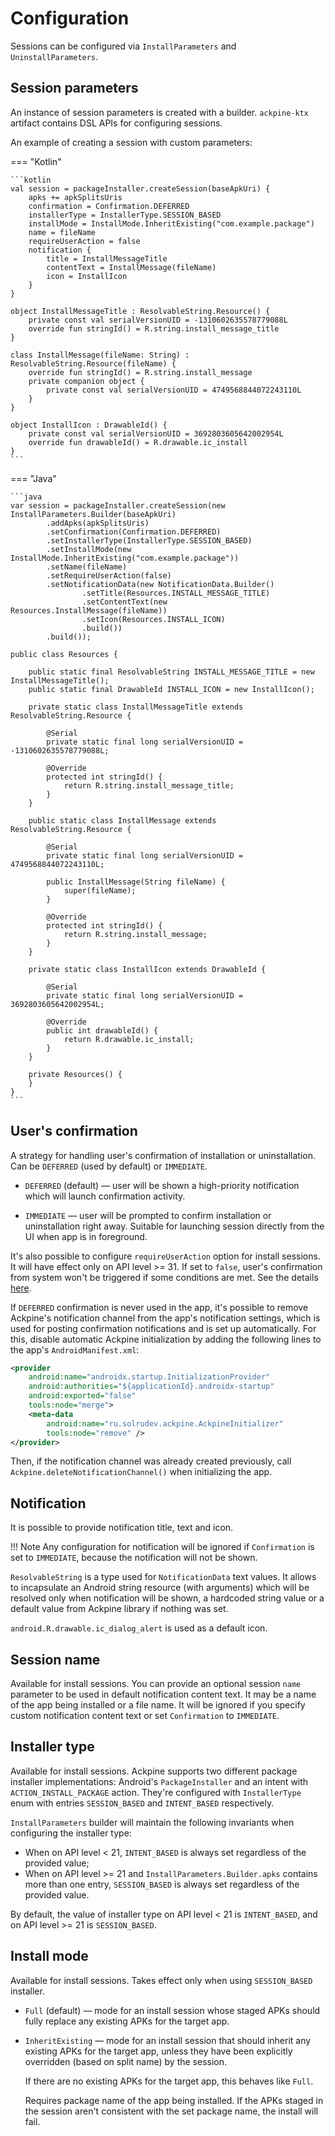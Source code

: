 Configuration
=============

Sessions can be configured via `InstallParameters` and `UninstallParameters`.

Session parameters
------------------

An instance of session parameters is created with a builder. `ackpine-ktx` artifact contains DSL APIs for configuring sessions.

An example of creating a session with custom parameters:

=== "Kotlin"

    ```kotlin
    val session = packageInstaller.createSession(baseApkUri) {
        apks += apkSplitsUris
        confirmation = Confirmation.DEFERRED
        installerType = InstallerType.SESSION_BASED
        installMode = InstallMode.InheritExisting("com.example.package")
        name = fileName
        requireUserAction = false
        notification {
            title = InstallMessageTitle
            contentText = InstallMessage(fileName)
            icon = InstallIcon
        }
    }
    
    object InstallMessageTitle : ResolvableString.Resource() {
        private const val serialVersionUID = -1310602635578779088L
        override fun stringId() = R.string.install_message_title
    }
    
    class InstallMessage(fileName: String) : ResolvableString.Resource(fileName) {
        override fun stringId() = R.string.install_message
        private companion object {
            private const val serialVersionUID = 4749568844072243110L
        }
    }
    
    object InstallIcon : DrawableId() {
        private const val serialVersionUID = 3692803605642002954L
        override fun drawableId() = R.drawable.ic_install
    }
    ```

=== "Java"

    ```java
    var session = packageInstaller.createSession(new InstallParameters.Builder(baseApkUri)
            .addApks(apkSplitsUris)
            .setConfirmation(Confirmation.DEFERRED)
            .setInstallerType(InstallerType.SESSION_BASED)
            .setInstallMode(new InstallMode.InheritExisting("com.example.package"))
            .setName(fileName)
            .setRequireUserAction(false)
            .setNotificationData(new NotificationData.Builder()
                    .setTitle(Resources.INSTALL_MESSAGE_TITLE)
                    .setContentText(new Resources.InstallMessage(fileName))
                    .setIcon(Resources.INSTALL_ICON)
                    .build())
            .build());
    
    public class Resources {
    
        public static final ResolvableString INSTALL_MESSAGE_TITLE = new InstallMessageTitle();
        public static final DrawableId INSTALL_ICON = new InstallIcon();
    
        private static class InstallMessageTitle extends ResolvableString.Resource {
    
            @Serial
            private static final long serialVersionUID = -1310602635578779088L;
    
            @Override
            protected int stringId() {
                return R.string.install_message_title;
            }
        }
    
        public static class InstallMessage extends ResolvableString.Resource {
    
            @Serial
            private static final long serialVersionUID = 4749568844072243110L;
    
            public InstallMessage(String fileName) {
                super(fileName);
            }
    
            @Override
            protected int stringId() {
                return R.string.install_message;
            }
        }
    
        private static class InstallIcon extends DrawableId {
    
            @Serial
            private static final long serialVersionUID = 3692803605642002954L;
    
            @Override
            public int drawableId() {
                return R.drawable.ic_install;
            }
        }
    
        private Resources() {
        }
    }
    ```

User's confirmation
-------------------

A strategy for handling user's confirmation of installation or uninstallation. Can be `DEFERRED` (used by default) or `IMMEDIATE`.

- `DEFERRED` (default) — user will be shown a high-priority notification which will launch confirmation activity.

- `IMMEDIATE` — user will be prompted to confirm installation or uninstallation right away. Suitable for launching session directly from the UI when app is in foreground.

It's also possible to configure `requireUserAction` option for install sessions. It will have effect only on API level >= 31. If set to `false`, user's confirmation from system won't be triggered if some conditions are met. See the details [here](https://developer.android.com/reference/android/content/pm/PackageInstaller.SessionParams#setRequireUserAction(int)).

If `DEFERRED` confirmation is never used in the app, it's possible to remove Ackpine's notification channel from the app's notification settings, which is used for posting confirmation notifications and is set up automatically. For this, disable automatic Ackpine initialization by adding the following lines to the app's `AndroidManifest.xml`:
```xml
<provider
    android:name="androidx.startup.InitializationProvider"
    android:authorities="${applicationId}.androidx-startup"
    android:exported="false"
    tools:node="merge">
    <meta-data
        android:name="ru.solrudev.ackpine.AckpineInitializer"
        tools:node="remove" />
</provider>
```
Then, if the notification channel was already created previously, call `Ackpine.deleteNotificationChannel()` when initializing the app.

Notification
------------

It is possible to provide notification title, text and icon.

!!! Note
    Any configuration for notification will be ignored if `Confirmation` is set to `IMMEDIATE`, because the notification will not be shown.

`ResolvableString` is a type used for `NotificationData` text values. It allows to incapsulate an Android string resource (with arguments) which will be resolved only when notification will be shown, a hardcoded string value or a default value from Ackpine library if nothing was set.

`android.R.drawable.ic_dialog_alert` is used as a default icon.

Session name
------------

Available for install sessions. You can provide an optional session `name` parameter to be used in default notification content text. It may be a name of the app being installed or a file name. It will be ignored if you specify custom notification content text or set `Confirmation` to `IMMEDIATE`.

Installer type
--------------

Available for install sessions. Ackpine supports two different package installer implementations: Android's `PackageInstaller` and an intent with `ACTION_INSTALL_PACKAGE` action. They're configured with `InstallerType` enum with entries `SESSION_BASED` and `INTENT_BASED` respectively.

`InstallParameters` builder will maintain the following invariants when configuring the installer type:

- When on API level < 21, `INTENT_BASED` is always set regardless of the provided value;
- When on API level >= 21 and `InstallParameters.Builder.apks` contains more than one entry, `SESSION_BASED` is always set regardless of the provided value.

By default, the value of installer type on API level < 21 is `INTENT_BASED`, and on API level >= 21 is `SESSION_BASED`.

Install mode
------------

Available for install sessions. Takes effect only when using `SESSION_BASED` installer.

- `Full` (default) — mode for an install session whose staged APKs should fully replace any existing APKs for the target app.

- `InheritExisting` — mode for an install session that should inherit any existing APKs for the target app, unless they have been explicitly overridden (based on split name) by the session.

    If there are no existing APKs for the target app, this behaves like `Full`.

    Requires package name of the app being installed. If the APKs staged in the session aren't consistent with the set package name, the install will fail.